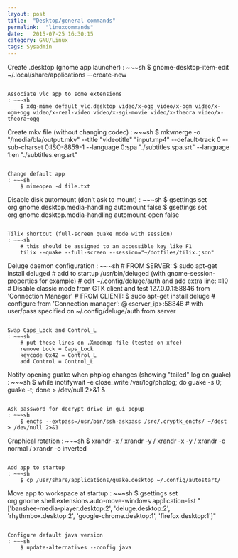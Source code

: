 ```yaml
---
layout: post
title:  "Desktop/general commands"
permalink:  "linuxcommands"
date:   2015-07-25 16:30:15
category: GNU/Linux
tags: Sysadmin
---
```

Create .desktop (gnome app launcher)
: ~~~sh
    $ gnome-desktop-item-edit ~/.local/share/applications --create-new
~~~

Associate vlc app to some extensions
: ~~~sh
    $ xdg-mime default vlc.desktop video/x-ogg video/x-ogm video/x-ogm+ogg video/x-real-video video/x-sgi-movie video/x-theora video/x-theora+ogg
~~~

Create mkv file (without changing codec)
: ~~~sh
    $ mkvmerge -o "/media/bla/output.mkv" --title "videotitle" "input.mp4" --default-track 0  --sub-charset 0:ISO-8859-1 --language 0:spa "./subtitles.spa.srt" --language 1:en "./subtitles.eng.srt"
~~~

Change default app
: ~~~sh
    $ mimeopen -d file.txt
~~~

Disable disk automount (don't ask to mount)
: ~~~sh
    $ gsettings set org.gnome.desktop.media-handling automount false
    $ gsettings set org.gnome.desktop.media-handling automount-open false
~~~

Tilix shortcut (full-screen quake mode with session)
: ~~~sh
    # this should be assigned to an accessible key like F1
    tilix --quake --full-screen --session="~/dotfiles/tilix.json"
~~~

Deluge daemon configuration
: ~~~sh
    # FROM SERVER:
    $ sudo apt-get install deluged
    # add to startup /usr/bin/deluged (with gnome-session-properties for example)
    # edit ~/.config/deluge/auth and add extra line:
    <user>:<pass>:10
    # Disable classic mode from GTK client and test 127.0.0.1:58846 from 'Connection Manager' 
    # FROM CLIENT:
    $ sudo apt-get install deluge
    # configure from 'Connection manager':
    <user>@<server_ip>:58846 # with user/pass specified on ~/.config/deluge/auth from server
~~~

Swap Caps_Lock and Control_L
: ~~~sh
    # put these lines on .Xmodmap file (tested on xfce)
    remove Lock = Caps_Lock
    keycode 0x42 = Control_L
    add Control = Control_L 
~~~

Notify opening guake when phplog changes (showing "tailed" log on guake)
: ~~~sh
    $ while inotifywait -e close_write /var/log/phplog; do guake -s 0; guake -t; done > /dev/null 2>&1 &
~~~

Ask password for decrypt drive in gui popup
: ~~~sh
    $ encfs --extpass=/usr/bin/ssh-askpass /src/.cryptk_encfs/ ~/dest > /dev/null 2>&1
~~~

Graphical rotation
: ~~~sh
    $ xrandr -x / xrandr -y / xrandr -x -y / xrandr -o normal / xrandr -o inverted
~~~

Add app to startup
: ~~~sh
    $ cp /usr/share/applications/guake.desktop ~/.config/autostart/
~~~

Move app to workspace at startup
: ~~~sh
    $ gsettings set org.gnome.shell.extensions.auto-move-windows application-list "['banshee-media-player.desktop:2', 'deluge.desktop:2', 'rhythmbox.desktop:2', 'google-chrome.desktop:1', 'firefox.desktop:1']"
~~~

Configure default java version
: ~~~sh
    $ update-alternatives --config java
~~~

